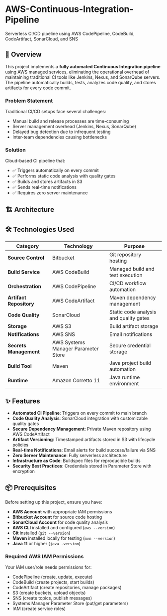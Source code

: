 # AWS-Continuous-Integration-Pipeline
Serverless CI/CD pipeline using AWS CodePipeline, CodeBuild, CodeArtifact, SonarCloud, and SNS

## 🎯 Overview

This project implements a **fully automated Continuous Integration pipeline** using AWS managed services, eliminating the operational overhead of maintaining traditional CI tools like Jenkins, Nexus, and SonarQube servers. The pipeline automatically builds, tests, analyzes code quality, and stores artifacts for every code commit.

### Problem Statement

Traditional CI/CD setups face several challenges:
- Manual build and release processes are time-consuming
- Server management overhead (Jenkins, Nexus, SonarQube)
- Delayed bug detection due to infrequent testing
- Inter-team dependencies causing bottlenecks

### Solution

Cloud-based CI pipeline that:
- ✅ Triggers automatically on every commit
- ✅ Performs static code analysis with quality gates
- ✅ Builds and stores artifacts in S3
- ✅ Sends real-time notifications
- ✅ Requires zero server maintenance

## 🏗️ Architecture


## 🛠️ Technologies Used

| Category | Technology | Purpose |
|----------|-----------|---------|
| **Source Control** | Bitbucket | Git repository hosting |
| **Build Service** | AWS CodeBuild | Managed build and test execution |
| **Orchestration** | AWS CodePipeline | CI/CD workflow automation |
| **Artifact Repository** | AWS CodeArtifact | Maven dependency management |
| **Code Quality** | SonarCloud | Static code analysis and quality gates |
| **Storage** | AWS S3 | Build artifact storage |
| **Notifications** | AWS SNS | Email notifications |
| **Secrets Management** | AWS Systems Manager Parameter Store | Secure credential storage |
| **Build Tool** | Maven | Java project build automation |
| **Runtime** | Amazon Corretto 11 | Java runtime environment |

## ✨ Features

- **Automated CI Pipeline**: Triggers on every commit to main branch
- **Code Quality Analysis**: SonarCloud integration with customizable quality gates
- **Secure Dependency Management**: Private Maven repository using AWS CodeArtifact
- **Artifact Versioning**: Timestamped artifacts stored in S3 with lifecycle policies
- **Real-time Notifications**: Email alerts for build success/failure via SNS
- **Zero Server Maintenance**: Fully serverless architecture
- **Infrastructure as Code**: Buildspec files for reproducible builds
- **Security Best Practices**: Credentials stored in Parameter Store with encryption

## 📦 Prerequisites

Before setting up this project, ensure you have:

- **AWS Account** with appropriate IAM permissions
- **Bitbucket Account** for source code hosting
- **SonarCloud Account** for code quality analysis
- **AWS CLI** installed and configured (`aws --version`)
- **Git** installed (`git --version`)
- **Maven** installed locally for testing (`mvn --version`)
- **Java 11** or higher (`java -version`)

### Required AWS IAM Permissions

Your IAM user/role needs permissions for:
- CodePipeline (create, update, execute)
- CodeBuild (create projects, start builds)
- CodeArtifact (create repositories, manage packages)
- S3 (create buckets, upload objects)
- SNS (create topics, publish messages)
- Systems Manager Parameter Store (put/get parameters)
- IAM (create service roles)
